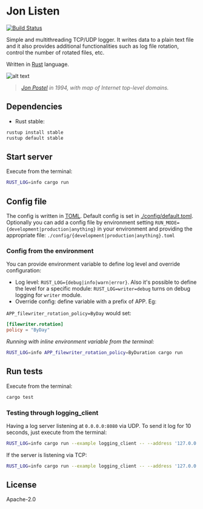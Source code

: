 Jon Listen
=================================
[![Build Status](https://travis-ci.org/cspinetta/jon-listen.svg?branch=master)](https://travis-ci.org/cspinetta/jon-listen)

Simple and multithreading TCP/UDP logger. It writes data to a plain text file and it also provides additional functionalities such as log file rotation, control the number of rotated files, etc.

Written in [Rust] language.

![alt text](https://upload.wikimedia.org/wikipedia/commons/4/44/Jon_Postel.jpg)

> *[Jon Postel] in 1994, with map of Internet top-level domains.*

## Dependencies

- Rust stable:

```bash
rustup install stable
rustup default stable
```

## Start server

Execute from the terminal:

```bash
RUST_LOG=info cargo run
```

## Config file
The config is written in [TOML].
Default config is set in [./config/default.toml](https://github.com/cspinetta/jon-listen/blob/master/config/default.toml).
Optionally you can add a config file by environment setting `RUN_MODE={development|production|anything}` in your environment and providing the appropriate file: `./config/{development|production|anything}.toml`

### Config from the environment

You can provide environment variable to define log level and override configuration:

* Log level: `RUST_LOG={debug|info|warn|error}`. Also it's possible to define the level for a specific module: `RUST_LOG=writer=debug` turns on debug logging for `writer` module.
* Override config: define variable with a prefix of APP. Eg:

`APP_filewriter_rotation_policy=ByDay` would set:

```toml
[filewriter.rotation]
policy = "ByDay"
```

*Running with inline environment variable from the terminal:*

```bash
RUST_LOG=info APP_filewriter_rotation_policy=ByDuration cargo run
```


## Run tests

Execute from the terminal:

```bash
cargo test
```

### Testing through logging_client

Having a log server listening at `0.0.0.0:8080` via UDP. To send it log for 10 seconds, just execute from the terminal:

```bash
RUST_LOG=info cargo run --example logging_client -- --address '127.0.0.1:8080' --duration 10
```

If the server is listening via TCP:

```bash
RUST_LOG=info cargo run --example logging_client -- --address '127.0.0.1:8080' --duration 10 --tcp
```

## License

Apache-2.0

[Rust]:https://www.rust-lang.org/en-US/index.html
[TOML]:https://github.com/toml-lang/toml
[Jon Postel]:https://en.wikipedia.org/wiki/Jon_Postel

